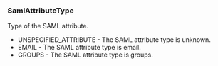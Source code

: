 ### SamlAttributeType
Type of the SAML attribute.

- UNSPECIFIED_ATTRIBUTE - The SAML attribute type is unknown.
- EMAIL - The SAML attribute type is email.
- GROUPS - The SAML attribute type is groups.

